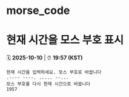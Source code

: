 # morse_code
# 현재 시간을 모스 부호 표시
<!-- MORSE_TIME_START -->
🗓️ **2025-10-10** | ⏰ **19:57 (KST)**

```
현재 시간을 입력하세요. 모스 부호로 바꿉니다
.---- ----. ..... --...
모스 부호를 다시 현재 시간으로 바꿉니다
1957
```
<!-- MORSE_TIME_END -->
